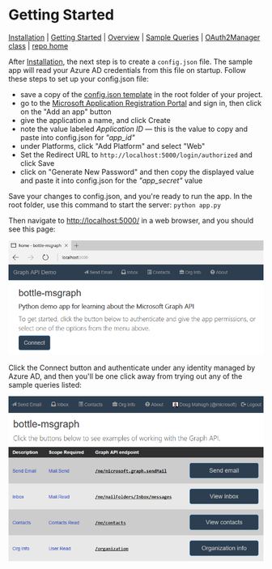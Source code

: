 # Getting Started

[Installation](../Installation/readme.md) | [Getting Started](../GettingStarted/readme.md) | [Overview](../Overview/readme.md) | [Sample Queries](../SampleQueries/readme.md) | [OAuth2Manager class](../OAuth2Manager/readme.md) | [repo home](https://github.com/dmahugh/bottle-msgraph)

After [Installation](../Installation/readme.md), the next step is to create a ```config.json``` file. The sample app will read your Azure AD credentials from this file on startup. Follow these steps to set up your config.json file:

* save a copy of the [config.json template](https://github.com/dmahugh/bottle-msgraph/blob/master/docs/misc/config.json) in the root folder of your project.
* go to the [Microsoft Application Registration Portal](https://apps.dev.microsoft.com/) and sign in, then click on the "Add an app" button
* give the application a name, and click Create
* note the value labeled *Application ID* &mdash; this is the value to copy and paste into config.json for _"app_id"_
* under Platforms, click "Add Platform" and select "Web"
* Set the Redirect URL to ```http://localhost:5000/login/authorized``` and click Save
* click on "Generate New Password" and then copy the displayed value and paste it into config.json for the _"app_secret"_ value

Save your changes to config.json, and you're ready to run the app. In the root folder, use this command to start the server: ```python app.py```

Then navigate to [http://localhost:5000/](http://localhost:5000/) in a web browser, and you should see this page:

![home page login](../images/homepage-login.png)

Click the Connect button and authenticate under any identity managed by Azure AD, and then you'll be one click away from trying out any of the sample queries listed:

![home page](../images/homepage.png)

